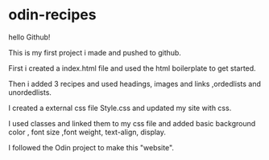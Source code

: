 # odin-recipes

hello Github! 

This is my first project i made and pushed to github.

First i created a index.html file and used the html boilerplate to get started.

Then i added 3 recipes and used headings,
images and links ,ordedlists and unordedlists.

I created a external css file Style.css and updated my site with css. 

I used classes and linked them to my css file and added basic background color , font size ,font weight, text-align, display.


I followed the Odin project to make this "website".

